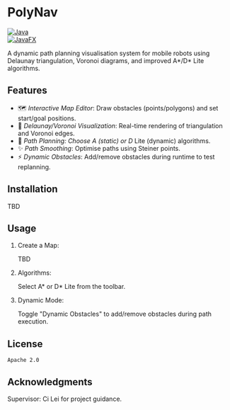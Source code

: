 # PolyNav

[![Java](https://img.shields.io/badge/Java-21-blue)](https://www.java.com/)  
[![JavaFX](https://img.shields.io/badge/JavaFX-21-orange)](https://openjfx.io/)  

A dynamic path planning visualisation system for mobile robots using Delaunay triangulation, Voronoi diagrams, and improved A*/D* Lite algorithms.  

## Features

- 🗺️ *Interactive Map Editor*: Draw obstacles (points/polygons) and set start/goal positions.  
- 📐 *Delaunay/Voronoi Visualization*: Real-time rendering of triangulation and Voronoi edges.  
- 🚀 *Path Planning: Choose A (static) or D* Lite (dynamic) algorithms.  
- ✨ *Path Smoothing*: Optimise paths using Steiner points.  
- ⚡ *Dynamic Obstacles*: Add/remove obstacles during runtime to test replanning.  

## Installation

TBD

## Usage

1. Create a Map:

    TBD

2. Algorithms:

    Select A* or D* Lite from the toolbar.

3. Dynamic Mode:

    Toggle "Dynamic Obstacles" to add/remove obstacles during path execution.

## License

    Apache 2.0

## Acknowledgments

Supervisor: Ci Lei for project guidance.
